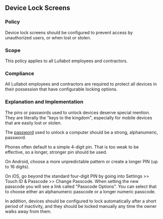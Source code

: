 ## Device Lock Screens

### Policy
Device lock screens should be configured to prevent access by unauthorized users, or when lost or stolen.

### Scope
This policy applies to all Lullabot employees and contractors.

### Compliance
All Lullabot employees and contractors are required to protect all devices in their possession that have configurable locking options.

### Explanation and Implementation

The pins or passwords used to unlock devices deserve special mention. They are literally the "keys to the kingdom", especially for mobile devices that are easily lost or stolen.

The [password](../access/passwords.md) used to unlock a computer should be a strong, alphanumeric, password.

Phones often default to a simple 4-digit pin. That is too weak to be effective, so a longer, stronger pin should be used.

On Android, choose a more unpredictable pattern or create a longer PIN (up to 16 digits).

On iOS, go beyond the standard four-digit PIN by going into Settings >> Touch ID & Passcode >> Change Passcode. When setting the new passcode you will see a link called "Passcode Options". You can select that to choose either an alphanumeric passcode or a longer numeric passcode.

In addition, devices should be configured to lock automatically after a short period of inactivity, and they should be locked manually any time the owner walks away from them.
